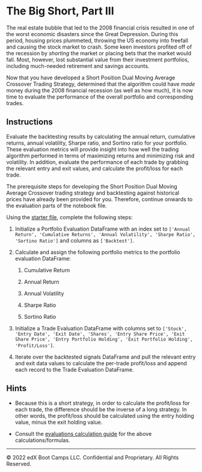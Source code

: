 # The Big Short, Part III

The real estate bubble that led to the 2008 financial crisis resulted in one of the worst economic disasters since the Great Depression. During this period, housing prices plummeted, throwing the US economy into freefall and causing the stock market to crash. Some keen investors profited off of the recession by *shorting* the market or placing bets that the market would fall. Most, however, lost substantial value from their investment portfolios, including much-needed retirement and savings accounts.

Now that you have developed a Short Position Dual Moving Average Crossover Trading Strategy, determined that the algorithm could have *made* money during the 2008 financial recession (as well as how much), it is now time to evaluate the performance of the overall portfolio and corresponding trades.

## Instructions 

Evaluate the backtesting results by calculating the annual return, cumulative returns, annual volatility, Sharpe ratio, and Sortino ratio for your portfolio. These evaluation metrics will provide insight into how well the trading algorithm performed in terms of maximizing returns and minimizing risk and volatility. In addition, evaluate the performance of each trade by grabbing the relevant entry and exit values, and calculate the profit/loss for each trade.

The prerequisite steps for developing the Short Position Dual Moving Average Crossover trading strategy and backtesting against historical prices have already been provided for you. Therefore, continue onwards to the evaluation parts of the notebook file.

Using the [starter file](Unsolved/the_big_short_part_3.ipynb), complete the following steps:

1. Initialize a Portfolio Evaluation DataFrame with an index set to `['Annual Return', 'Cumulative Returns', 'Annual Volatility', 'Sharpe Ratio', 'Sortino Ratio']` and columns as `['Backtest']`.

2. Calculate and assign the following portfolio metrics to the portfolio evaluation DataFrame:

    1. Cumulative Return

    2. Annual Return

    3. Annual Volatility

    4. Sharpe Ratio

    5. Sortino Ratio

3. Initialize a Trade Evaluation DataFrame with columns set to `['Stock', 'Entry Date', 'Exit Date', 'Shares', 'Entry Share Price', 'Exit Share Price', 'Entry Portfolio Holding', 'Exit Portfolio Holding', 'Profit/Loss']`.

4. Iterate over the backtested signals DataFrame and pull the relevant entry and exit data values to calculate the per-trade profit/loss and append each record to the Trade Evaluation DataFrame.

## Hints

* Because this is a short strategy, in order to calculate the profit/loss for each trade, the difference should be the inverse of a long strategy. In other words, the profit/loss should be calculated using the entry holding value, minus the exit holding value.

* Consult the [evaluations calculation guide](../../../Supplemental/EvaluationsCalculationGuide.md) for the above calculations/formulas.

---

© 2022 edX Boot Camps LLC. Confidential and Proprietary. All Rights Reserved.
